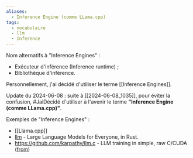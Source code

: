 ```yaml
---
aliases:
  - Inference Engine (comme LLama.cpp)
tags:
  - vocabulaire
  - llm
  - Inference
---
```

Nom alternatifs à "Inference Engines" :

- Exécuteur d'inférence (Inference runtime) ;
- Bibliothèque d'inférence.

Personnellement, j'ai décidé d'utiliser le terme [[Inference Engines]].

Update du 2024-06-08 : suite à [[2024-06-08_1035]], pour éviter la confusion, #JaiDécidé d'utiliser à l'avenir le terme **"Inference Engine (comme LLama.cpp)"**.

Exemples de "Inference Engines" :

- [[Llama.cpp]]
- [llm](https://github.com/rustformers/llm) - Large Language Models for Everyone, in Rust.
- https://github.com/karpathy/llm.c - LLM training in simple, raw C/CUDA ([from](https://twitter.com/karpathy/status/1777427944971083809))